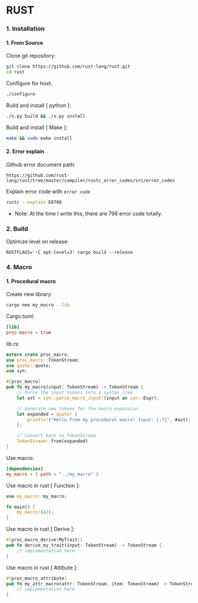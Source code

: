 # RUST

### 1. Installation
#### 1. From Source
Clone git repository:
```sh
git clone https://github.com/rust-lang/rust.git
cd rust
```

Configure for host:
```sh
./configure
```

Build and install [ python ]:
```sh
./x.py build && ./x.py install
```

Build and install [ Make ]:
```sh
make && sudo make install
```

#### 2. Error explain
Github error document path:
```
https://github.com/rust-lang/rust/tree/master/compiler/rustc_error_codes/src/error_codes
```

Explain error code with `error code`
```sh
rustc --explain E0798
```

* Note: At the time I write this, there are 798 error code totally.

### 2. Build
Optimize level on release:
```
RUSTFLAGS='-C opt-level=3' cargo build --release
```

### 4. Macro
#### 1. Procedural macro
Create new library:
```sh
cargo new my_macro --lib
```

Cargo.toml:
```toml
[lib]
proc-macro = true
```

lib.rs:
```rust
extern crate proc_macro;
use proc_macro::TokenStream;
use quote::quote;
use syn;

#[proc_macro]
pub fn my_macro(input: TokenStream) -> TokenStream {
    // Parse the input tokens into a syntax tree
    let ast = syn::parse_macro_input!(input as syn::Expr);

    // Generate new tokens for the macro expansion
    let expanded = quote! {
        println!("Hello from my procedural macro! Input: {:?}", #ast);
    };

    // Convert back to TokenStream
    TokenStream::from(expanded)
}
```

Use macro:
```toml
[dependencies]
my_macro = { path = "../my_macro" }
```

Use macro in rust [ Function ]:
```rust
use my_macro::my_macro;

fn main() {
    my_macro!(42);
}
```

Use macro in rust [ Derive ]:
```rust
#[proc_macro_derive(MyTrait)]
pub fn derive_my_trait(input: TokenStream) -> TokenStream {
    // implementation here
}
```

Use macro in rust [ Attibute ]:
```rust
#[proc_macro_attribute]
pub fn my_attr_macro(attr: TokenStream, item: TokenStream) -> TokenStream {
    // implementation here
}
```


